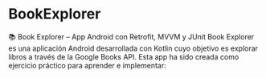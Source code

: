 # BookExplorer
📚 Book Explorer – App Android con Retrofit, MVVM y JUnit Book Explorer es una aplicación Android desarrollada con Kotlin cuyo objetivo es explorar libros a través de la Google Books API. Esta app ha sido creada como ejercicio práctico para aprender e implementar:
